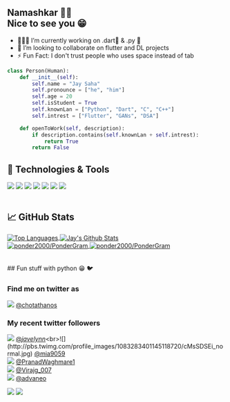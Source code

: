 ## Namashkar 🙏🏻 <br>Nice to see you 😁

- 👨🏻‍💻 I’m currently working on .dart💙 & .py 🐍
- 🤝 I’m looking to collaborate on flutter and DL projects
- ⚡ Fun Fact: I don't trust people who uses space instead of tab

```py
class Person(Human):
    def __init__(self):
        self.name = "Jay Saha"
        self.pronounce = ["he", "him"]
        self.age = 20
        self.isStudent = True
        self.knownLan = ["Python", "Dart", "C", "C++"]
        self.intrest = ["Flutter", "GANs", "DSA"]

    def openToWork(self, description):
        if description.contains(self.knownLan + self.intrest):
            return True
        return False
```

## 🔧 Technologies & Tools

![](https://img.shields.io/badge/|-Python-informational?style=flat&logo=python&logoColor=white&color=3776AB)
![](https://img.shields.io/badge/|-C++-informational?style=flat&logo=c%2B%2B&logoColor=white&color=00599C)
![](https://img.shields.io/badge/|-C-informational?style=flat&logo=c&logoColor=white&color=A8B9CC)
![](https://img.shields.io/badge/|-Git-informational?style=flat&logo=git&logoColor=white&color=F05032)
![](https://img.shields.io/badge/|-Flutter-informational?style=flat&logo=flutter&logoColor=white&color=02569B)
![](https://img.shields.io/badge/|-Dart-informational?style=flat&logo=dart&logoColor=white&color=0175C2)
![](https://img.shields.io/badge/|-Jupyter-informational?style=flat&logo=jupyter&logoColor=white&color=F37626)
<br><br>

## &#x1f4c8; GitHub Stats

<a href="https://github.com/ponder2000/ponder2000">
  <img align="center" src="https://github-readme-stats.vercel.app/api/top-langs/?username=ponder2000&hide= jupyter+notebook&theme=radical0" alt="Top Languages" />
</a>
<a href="https://github.com/ponder2000/ponder2000">
  <img align="center" src="https://github-readme-stats.vercel.app/api?username=ponder2000&show_icons=true&line_height=27&count_private=true&theme=radical0" alt="Jay's Github Stats" />
</a>
<br>
<a href="https://github.com/ponder2000/PonderGram">
  <img align="center" src="https://github-readme-stats.vercel.app/api/pin/?username=ponder2000&repo=PonderGram&theme=radical0" alt = "ponder2000/PonderGram" />
</a>
<a href="https://github.com/ponder2000/whatsapp-dm">
  <img align="center" src="https://github-readme-stats.vercel.app/api/pin/?username=ponder2000&repo=whatsapp-dm&theme=radical0" alt = "ponder2000/PonderGram" />
</a>
<br>
<!-- <a href="https://github.com/ponder2000/ponder2000">
  <img align="center" src="https://github-readme-stats.vercel.app/api/wakatime?username=ponder2000&theme=radical0" alt="WakeTime Week Stats" />
</a> -->
<br><br>
## Fun stuff with python 😁 🐦

### Find me on twitter as

![](http://pbs.twimg.com/profile_images/1341869781989801984/Q7E-WIEp_normal.jpg) [@chotathanos](https://twitter.com/chotathanos)<br>

### My recent twitter followers

![](http://pbs.twimg.com/profile_images/1270808573136822272/ErTPULYY_normal.png) [@_javelynn_](https://twitter.com/_javelynn_)<br>![](http://pbs.twimg.com/profile_images/1083283401145118720/cMsSDSEi_normal.jpg) [@mia9059](https://twitter.com/mia9059)<br>![](http://pbs.twimg.com/profile_images/1289175853692153858/9Grbc5uo_normal.jpg) [@PranadWaghmare1](https://twitter.com/PranadWaghmare1)<br>![](http://pbs.twimg.com/profile_images/1255385575525359617/s3yPrsG2_normal.jpg) [@Virajg_007](https://twitter.com/Virajg_007)<br>![](http://pbs.twimg.com/profile_images/1121036456930181122/m_WpiNk-_normal.png) [@advaneo](https://twitter.com/advaneo)<br>

![](https://visitor-badge.laobi.icu/badge?page_id=ponder2000)
![](https://img.shields.io/github/followers/ponder2000?label=Followers&style=social)

